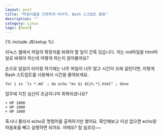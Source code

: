 ```yaml
---
layout: post
title: "파일이름을 간편하게 바꾸자. Bash 스크립트 활용"
description: ""
category: Linux
tags: [bash]
---
```

{% include JB/setup %}

리눅스 쉘에서 파일의 확장자를 바꿔야 할 일이 간혹 있습니다. 저는 md파일을 html파일로 바꿔야 하는데 어떻게 하는지 알아볼까요?

손으로 일일이 타이핑 하기에는 너무 파일이 너무 많고 시간이 오래 걸린다면, 이렇게 Bash 스트립트를 사용해서 시간을 줄여보세요.

	for i in `ls *.md` ; do echo "mv $i ${i%.*}.html" ; done

업무에 지친 심신이 조금이나마 회복되셨나요?

	+ HP 1000
	+ HP 1000
	+ HP 1000

혹시나 몰라서 echo로 명령어를 출력하기만 했어요. 확인해보고 이상 없으면 echo랑 따옴표를 빼고 실행하면 되어요. 어때요? 참 쉽죠잉~~

